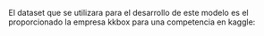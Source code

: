 El dataset que se utilizara para el desarrollo de este modelo es el proporcionado la empresa kkbox para una competencia en kaggle:
